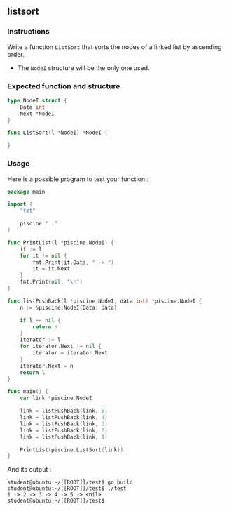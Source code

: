 ## listsort

### Instructions

Write a function `ListSort` that sorts the nodes of a linked list by ascending order.

- The `NodeI` structure will be the only one used.

### Expected function and structure

```go
type NodeI struct {
	Data int
	Next *NodeI
}

func ListSort(l *NodeI) *NodeI {

}
```

### Usage

Here is a possible program to test your function :

```go
package main

import (
	"fmt"

	piscine ".."
)

func PrintList(l *piscine.NodeI) {
	it := l
	for it != nil {
		fmt.Print(it.Data, " -> ")
		it = it.Next
	}
	fmt.Print(nil, "\n")
}

func listPushBack(l *piscine.NodeI, data int) *piscine.NodeI {
	n := &piscine.NodeI{Data: data}

	if l == nil {
		return n
	}
	iterator := l
	for iterator.Next != nil {
		iterator = iterator.Next
	}
	iterator.Next = n
	return l
}

func main() {
	var link *piscine.NodeI

	link = listPushBack(link, 5)
	link = listPushBack(link, 4)
	link = listPushBack(link, 3)
	link = listPushBack(link, 2)
	link = listPushBack(link, 1)

	PrintList(piscine.ListSort(link))
}
```

And its output :

```console
student@ubuntu:~/[[ROOT]]/test$ go build
student@ubuntu:~/[[ROOT]]/test$ ./test
1 -> 2 -> 3 -> 4 -> 5 -> <nil>
student@ubuntu:~/[[ROOT]]/test$
```
